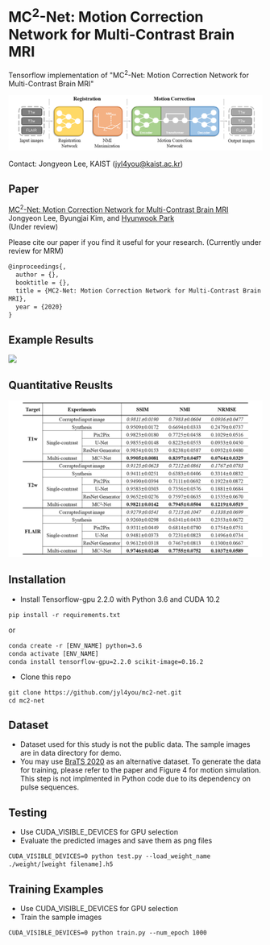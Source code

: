 # MC<sup>2</sup>-Net: Motion Correction Network for Multi-Contrast Brain MRI

Tensorflow implementation of "MC<sup>2</sup>-Net: Motion Correction Network for Multi-Contrast Brain MRI" 

![](figure/figure1.png)

Contact: Jongyeon Lee, KAIST (jyl4you@kaist.ac.kr)

## Paper
[MC<sup>2</sup>-Net: Motion Correction Network for Multi-Contrast Brain MRI]() <br />
Jongyeon Lee, Byungjai Kim, and [Hyunwook Park](http://athena.kaist.ac.kr) <br />
(Under review)

Please cite our paper if you find it useful for your research. (Currently under review for MRM)

```
@inproceedings{,
  author = {},
  booktitle = {},
  title = {MC2-Net: Motion Correction Network for Multi-Contrast Brain MRI},
  year = {2020}
}
```

## Example Results

![](figure/figure2.png)

## Quantitative Reuslts

![](figure/figure3.png)

## Installation
* Install Tensorflow-gpu 2.2.0 with Python 3.6 and CUDA 10.2

```
pip install -r requirements.txt
```
or
```
conda create -r [ENV_NAME] python=3.6
conda activate [ENV_NAME]
conda install tensorflow-gpu=2.2.0 scikit-image=0.16.2
```

* Clone this repo
```
git clone https://github.com/jyl4you/mc2-net.git
cd mc2-net
```

## Dataset
* Dataset used for this study is not the public data. The sample images are in data directory for demo.
* You may use [BraTS 2020](https://ipp.cbica.upenn.edu/#BraTS20_registration) as an alternative dataset. To generate the data for training, please refer to the paper and Figure 4 for motion simulation. This step is not implmented in Python code due to its dependency on pulse sequences.

## Testing
* Use CUDA_VISIBLE_DEVICES for GPU selection
* Evaluate the predicted images and save them as png files

```
CUDA_VISIBLE_DEVICES=0 python test.py --load_weight_name ./weight/[weight filename].h5
```

## Training Examples
* Use CUDA_VISIBLE_DEVICES for GPU selection
* Train the sample images

```
CUDA_VISIBLE_DEVICES=0 python train.py --num_epoch 1000
```



